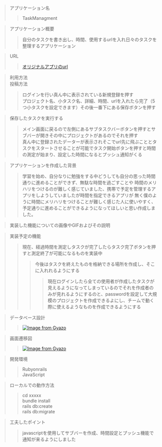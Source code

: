 >アプリケーション名
>>TaskManagment

>アプリケーション概要
>>自分のタスクを書き出し、時間、使用するurlを入れ日々のタスクを整理するアプリケーション

>URL
>>[オリジナルアプリのurl](https://taskmanagement-5i3x.onrender.com)

>利用方法  
>投稿方法
>>ログインを行い真ん中に表示されている新規登録を押す  
>>プロジェクト名、小タスク名、詳細、時間、urlを入れたら完了（5つ小タスクを設定できます）その後一番下にある保存ボタンを押す  

>保存したタスクを実行する
>>メイン画面に戻るので左側にあるサブタスクバーボタンを押すとサブバーが開きその中にプロジェクトがあるのでそれを押す  
>>真ん中に登録されたデーターが表示されそこでurl先に飛ぶこととタスクをスタートさせることが可能でタスク開始ボタンを押すと時間の測定が始まり、設定した時間になるとプッシュ通知がくる

>アプリケーションを作成した背景
>>学習を始め、自分なりに勉強をする中どうしても自分の思った時間通りに進めることができず、無駄な時間を過ごすことや
時間のメリハリをつけるのが難しく感じていました、携帯で予定を管理するアプリをしようしていましたが時間を指定できるアプリが
無く僕のように時間にメリハリをつけることが難しく感じた人に使いやすく、予定通りに進めることができるようになってほしいと思い作成しました。
>>>

>実装した機能についての画像やGIFおよびその説明

>実装予定の機能  
>>現在、経過時間を測定しタスクが完了したらタスク完了ボタンを押すと測定終了が可能になるものを実装中  
>>>今後はタスクを終えたものを格納できる場所を作成し、そこに入れれるようにする
>>>>現在ログインしたら全ての使用者が作成したタスクが見えるようになってしまっているのでそれを作成者のみが見れるようにするのと、passwordを設定して大規模のプロジェクトを作成できるよにし、チームで動く際に使えるようなものを作成できるようにする

>データベース設計  
>>[![Image from Gyazo](https://i.gyazo.com/9b5445a29a41f71d1dac11c4846562e3.png)](https://gyazo.com/9b5445a29a41f71d1dac11c4846562e3)

>画面遷移図
>>[![Image from Gyazo](https://i.gyazo.com/ce941e4bb42e9e1edc238b836309640b.png)](https://gyazo.com/ce941e4bb42e9e1edc238b836309640b)

>開発環境
>>Rubyonrails  
>>JavaScript

>ローカルでの動作方法
>>cd xxxxx  
>>bundle install  
>>rails db:create  
>>rails db:migrate

>工夫したポイント  
>>javascriptを使用してサブバーを作成、時間設定とプッシュ機能で通知が来るようにしました
